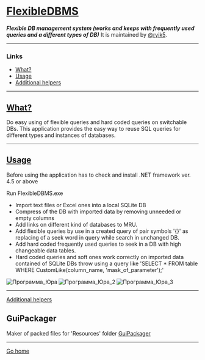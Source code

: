 # [FlexibleDBMS](#FlexibleDBMS)
***Flexible DB management system (works and keeps with frequently used queries and a different types of
DB)***
It is maintained by [@ryik5](https://github.com/ryik5).


***


### Links
* [What?](#What)
* [Usage](#Usage)
* [Additional helpers](#GuiPackager)


***

## [What?](#What)

Do easy using of flexible queries and hard coded queries on switchable DBs.
This application provides the easy way to reuse SQL queries for different types and instances of  databases.


***


## [Usage](#Usage)

Before using the application has to check and install .NET framework ver. 4.5 or above

Run FlexibleDBMS.exe

* Import text files or Excel ones into a local SQLite DB
* Compress of the DB with imported data by removing unneeded or empty columns
* Add links on different kind of databases to MRU.
* Add flexible queries by use in a created query of pair symbols '{}' as replacing of a seek word in query while search in unchanged DB.
* Add hard coded frequently used queries to seek in a DB with high changeable data tables.
* Hard coded queries and soft ones work correctly on imported data  contained of SQLite DBs throw using a query like 'SELECT * FROM table WHERE CustomLike(column_name, 'mask_of_parameter');'

![Программа_Юра](https://user-images.githubusercontent.com/37776955/86589501-78265880-bf96-11ea-9072-edb8c3d691b5.jpg)
![Программа_Юра_2](https://user-images.githubusercontent.com/37776955/86589503-79578580-bf96-11ea-9251-42371006642e.jpg)
![Программа_Юра_3](https://user-images.githubusercontent.com/37776955/86589504-79f01c00-bf96-11ea-8029-c20ed5c5eab7.jpg)


***


[Additional helpers](#GuiPackager)
## GuiPackager
Maker of packed files for 'Resources' folder
<a href='https://github.com/ryik5/GuiPackager'>GuiPackager</a>


***
[Go home](#FlexibleDBMS)
